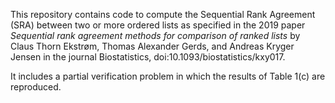 This repository contains code to compute the Sequential Rank Agreement (SRA) between two or more ordered lists as specified in the 2019 paper *Sequential rank agreement methods for comparison of ranked lists* by Claus Thorn Ekstrøm, Thomas Alexander Gerds, and Andreas Kryger Jensen in the journal Biostatistics, doi:10.1093/biostatistics/kxy017.

It includes a partial verification problem in which the results of Table 1(c) are reproduced.
